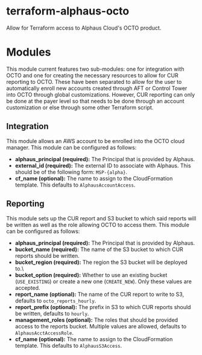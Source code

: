 # terraform-alphaus-octo
Allow for Terraform access to Alphaus Cloud's OCTO product.

# Modules
This module current features two sub-modules: one for integration with OCTO and one for creating the necessary resources to allow for CUR reporting to OCTO. These have been separated to allow for the user to automatically enroll new accounts created through AFT or Control Tower into OCTO through global customizations. However, CUR reporting can only be done at the payer level so that needs to be done through an account customization or else through some other Terraform script.

## Integration
This module allows an AWS account to be enrolled into the OCTO cloud manager. This module can be configured as follows:

- **alphaus_principal (required):** The Principal that is provided by Alphaus.
- **external_id (required):** The external ID to associate with Alphaus. This should be of the following form: `MSP-{alpha}`.
- **cf_name (optional):** The name to assign to the CloudFormation template. This defaults to `AlphausAccountAccess`.

## Reporting
This module sets up the CUR report and S3 bucket to which said reports will be written as well as the role allowing OCTO to access them. This module can be configured as follows:

- **alphaus_principal (required):** The Principal that is provided by Alphaus.
- **bucket_name (required):** The name of the S3 bucket to which CUR reports should be written.
- **bucket_region (required):** The region the S3 bucket will be deployed to.\
- **bucket_option (required):** Whether to use an existing bucket (`USE_EXISTING`) or create a new one (`CREATE_NEW`). Only these values are accepted.
- **report_name (optional):** The name of the CUR report to write to S3, defaults to `octo_reports_hourly`.
- **report_prefix (optional):** The prefix in S3 to which CUR reports should be written, defaults to `hourly`.
- **management_roles (optional):** The roles that should be provided access to the reports bucket. Multiple values are allowed, defaults to `AlphausAcctAccessRole`.
- **cf_name (optional):** The name to assign to the CloudFormation template. This defaults to `AlphausS3Access`.
